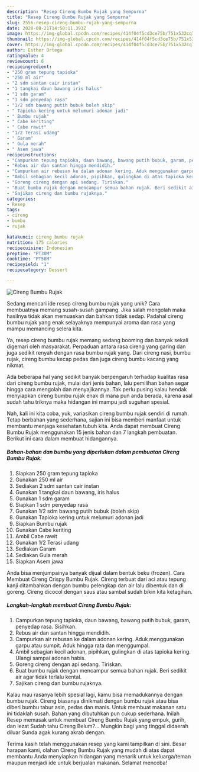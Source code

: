 ```yaml
---
description: "Resep Cireng Bumbu Rujak yang Sempurna"
title: "Resep Cireng Bumbu Rujak yang Sempurna"
slug: 2556-resep-cireng-bumbu-rujak-yang-sempurna
date: 2020-08-21T14:50:11.393Z
image: https://img-global.cpcdn.com/recipes/414f04f5cd3ce75b/751x532cq70/cireng-bumbu-rujak-foto-resep-utama.jpg
thumbnail: https://img-global.cpcdn.com/recipes/414f04f5cd3ce75b/751x532cq70/cireng-bumbu-rujak-foto-resep-utama.jpg
cover: https://img-global.cpcdn.com/recipes/414f04f5cd3ce75b/751x532cq70/cireng-bumbu-rujak-foto-resep-utama.jpg
author: Esther Ortega
ratingvalue: 4
reviewcount: 6
recipeingredient:
- "250 gram tepung tapioka"
- "250 ml air"
- "2 sdm santan cair instan"
- "1 tangkai daun bawang iris halus"
- "1 sdm garam"
- "1 sdm penyedap rasa"
- "1/2 sdm bawang putih bubuk boleh skip"
- " Tapioka kering untuk melumuri adonan jadi"
- " Bumbu rujak"
- " Cabe keriting"
- " Cabe rawit"
- "1/2 Terasi udang"
- " Garam"
- " Gula merah"
- " Asem jawa"
recipeinstructions:
- "Campurkan tepung tapioka, daun bawang, bawang putih bubuk, garam, penyedap rasa. Sisihkan."
- "Rebus air dan santan hingga mendidih."
- "Campurkan air rebusan ke dalam adonan kering. Aduk menggunakan garpu atau sumpit. Aduk hingga rata dan menggumpal."
- "Ambil sebagian kecil adonan, pipihkan, gulingkan di atas tapioka kering. Ulangi sampai adonan habis."
- "Goreng cireng dengan api sedang. Tiriskan."
- "Buat bumbu rujak dengan mencampur semua bahan rujak. Beri sedikit air agar tidak terlalu kental."
- "Sajikan cireng dan bumbu rujaknya."
categories:
- Resep
tags:
- cireng
- bumbu
- rujak

katakunci: cireng bumbu rujak 
nutrition: 175 calories
recipecuisine: Indonesian
preptime: "PT30M"
cooktime: "PT58M"
recipeyield: "1"
recipecategory: Dessert

---
```



![Cireng Bumbu Rujak](https://img-global.cpcdn.com/recipes/414f04f5cd3ce75b/751x532cq70/cireng-bumbu-rujak-foto-resep-utama.jpg)

Sedang mencari ide resep cireng bumbu rujak yang unik? Cara membuatnya memang susah-susah gampang. Jika salah mengolah maka hasilnya tidak akan memuaskan dan bahkan tidak sedap. Padahal cireng bumbu rujak yang enak selayaknya mempunyai aroma dan rasa yang mampu memancing selera kita.

Ya, resep cireng bumbu rujak memang sedang booming dan banyak sekali digemari oleh masyarakat. Perpaduan antara rasa cireng yang garing dan juga sedikit renyah dengan rasa bumbu rujak yang. Dari cireng nasi, bumbu rujak, cireng bumbu kecap pedas dan juga cireng bumbu kacang yang nikmat.

Ada beberapa hal yang sedikit banyak berpengaruh terhadap kualitas rasa dari cireng bumbu rujak, mulai dari jenis bahan, lalu pemilihan bahan segar hingga cara mengolah dan menyajikannya. Tak perlu pusing kalau hendak menyiapkan cireng bumbu rujak enak di mana pun anda berada, karena asal sudah tahu triknya maka hidangan ini mampu jadi suguhan spesial.


Nah, kali ini kita coba, yuk, variasikan cireng bumbu rujak sendiri di rumah. Tetap berbahan yang sederhana, sajian ini bisa memberi manfaat untuk membantu menjaga kesehatan tubuh kita. Anda dapat membuat Cireng Bumbu Rujak menggunakan 15 jenis bahan dan 7 langkah pembuatan. Berikut ini cara dalam membuat hidangannya.

<!--inarticleads1-->

##### Bahan-bahan dan bumbu yang diperlukan dalam pembuatan Cireng Bumbu Rujak:

1. Siapkan 250 gram tepung tapioka
1. Gunakan 250 ml air
1. Sediakan 2 sdm santan cair instan
1. Gunakan 1 tangkai daun bawang, iris halus
1. Gunakan 1 sdm garam
1. Siapkan 1 sdm penyedap rasa
1. Gunakan 1/2 sdm bawang putih bubuk (boleh skip)
1. Gunakan  Tapioka kering untuk melumuri adonan jadi
1. Siapkan  Bumbu rujak
1. Gunakan  Cabe keriting
1. Ambil  Cabe rawit
1. Gunakan 1/2 Terasi udang
1. Sediakan  Garam
1. Sediakan  Gula merah
1. Siapkan  Asem jawa


Anda bisa menjumpainya banyak dijual dalam bentuk beku (frozen). Cara Membuat Cireng Crispy Bumbu Rujak. Cireng terbuat dari aci atau tepung kanji ditambahkan dengan bumbu pelengkap dan air lalu dibentuk dan di goreng. Cireng dicocol dengan saus atau sambal sudah bikin kita ketagihan. 

<!--inarticleads2-->

##### Langkah-langkah membuat Cireng Bumbu Rujak:

1. Campurkan tepung tapioka, daun bawang, bawang putih bubuk, garam, penyedap rasa. Sisihkan.
1. Rebus air dan santan hingga mendidih.
1. Campurkan air rebusan ke dalam adonan kering. Aduk menggunakan garpu atau sumpit. Aduk hingga rata dan menggumpal.
1. Ambil sebagian kecil adonan, pipihkan, gulingkan di atas tapioka kering. Ulangi sampai adonan habis.
1. Goreng cireng dengan api sedang. Tiriskan.
1. Buat bumbu rujak dengan mencampur semua bahan rujak. Beri sedikit air agar tidak terlalu kental.
1. Sajikan cireng dan bumbu rujaknya.


Kalau mau rasanya lebih spesial lagi, kamu bisa memadukannya dengan bumbu rujak. Cireng biasanya dinikmati dengan bumbu rujak atau bisa diberi bumbu tabur asin, pedas dan manis. Untuk membuat makanan satu ini tidaklah susah. Bahan yang dibutuhkan pun cukup sederhana. Inilah Resep memasak untuk membuat Cireng Bumbu Rujak yang empuk, gurih, dan lezat Sudah tahu Cireng Belum?… Mungkin bagi yang tinggal didaerah diluar Sunda agak kurang akrab dengan. 

Terima kasih telah menggunakan resep yang kami tampilkan di sini. Besar harapan kami, olahan Cireng Bumbu Rujak yang mudah di atas dapat membantu Anda menyiapkan hidangan yang menarik untuk keluarga/teman maupun menjadi ide untuk berjualan makanan. Selamat mencoba!
